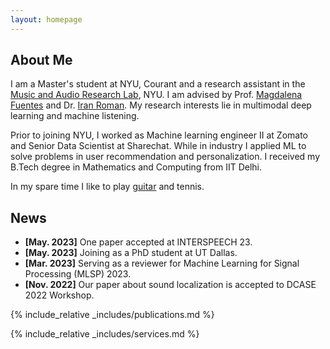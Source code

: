 ```yaml
---
layout: homepage
---
```


## About Me

I am a Master's student at NYU, Courant and a research assistant in the [Music and Audio Research Lab](https://steinhardt.nyu.edu/marl), NYU.
I am advised by Prof. [Magdalena Fuentes](https://magdalenafuentes.github.io/) and Dr. [Iran Roman](https://ccrma.stanford.edu/~iran/).
My research interests lie in multimodal deep learning and machine listening.  

Prior to joining NYU, I worked as Machine learning engineer II at Zomato and Senior Data Scientist at Sharechat. 
While in industry I applied ML to solve problems in user recommendation and personalization. 
I received my B.Tech degree in Mathematics and Computing from IIT Delhi. 

In my spare time I like to play [guitar](https://www.youtube.com/channel/UCdkc_DZCi8VtEiH1YYKrD5w) and tennis.

## News
- **[May. 2023]** One paper accepted at INTERSPEECH 23. 
- **[May. 2023]** Joining as a PhD student at UT Dallas.
- **[Mar. 2023]** Serving as a reviewer for Machine Learning for Signal Processing (MLSP) 2023.
- **[Nov. 2022]** Our paper about sound localization is accepted to DCASE 2022 Workshop.

{% include_relative _includes/publications.md %}

{% include_relative _includes/services.md %}
